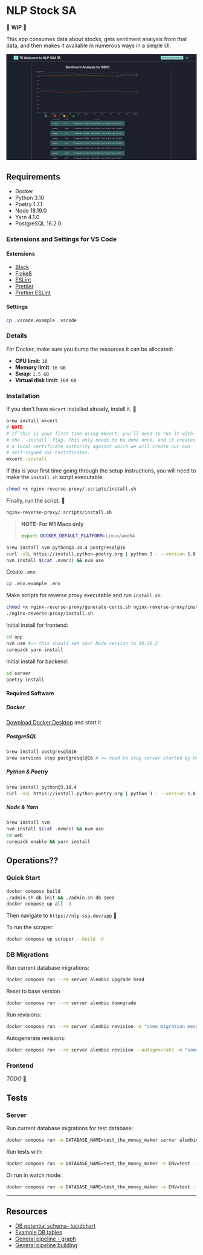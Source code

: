 # NLP Stock SA

🚧 **WIP** 🚧

This app consumes data about stocks, gets sentiment analysis from that data, and then makes it available in numerous ways in a simple UI.

<img src="/assets/nlp-ssa-demo-2025-08-16.png" alt="Example of data explorer page for a particular stock.">

## Requirements

- Docker
- Python 3.10
- Poetry 1.7.1
- Node 18.19.0
- Yarn 4.1.0
- PostgreSQL 16.2.0

<!-- TODO: include download links :] -->
### Extensions and Settings for VS Code

#### Extensions

- [Black](https://marketplace.visualstudio.com/items?itemName=ms-python.black-formatter)
- [Flake8](https://marketplace.visualstudio.com/items?itemName=ms-python.flake8)
- [ESLint](https://marketplace.visualstudio.com/items?itemName=dbaeumer.vscode-eslint)
- [Prettier](https://marketplace.visualstudio.com/items?itemName=esbenp.prettier-vscode)
- [Prettier ESLint](https://marketplace.visualstudio.com/items?itemName=rvest.vs-code-prettier-eslint)

#### Settings

```sh
cp .vscode.example .vscode
```

### Details

For Docker, make sure you bump the resources it can be allocated:

- **CPU limit**: `16`
- **Memory limit**: `16 GB`
- **Swap**: `1.5 GB`
- **Virtual disk limit**: `160 GB`

### Installation

If you don't have `mkcert` installed already, install it. 🙂

```sh
brew install mkcert
# NOTE:
# If this is your first time using mkcert, you'll need to run it with
# the `-install` flag. This only needs to be done once, and it creates
# a local certificate authority against which we will create our own
# self-signed SSL certificates.
mkcert -install
```

If this is your first time going through the setup instructions, you will need to make the `install.sh` script executable.

```sh
chmod +x nginx-reverse-proxy/.scripts/install.sh
```

Finally, run the script. 🙂

```sh
nginx-reverse-proxy/.scripts/install.sh
```

> **NOTE: For M1 Macs only**
>
> ```sh
> export DOCKER_DEFAULT_PLATFORM=linux/amd64
> ```

```sh
brew install nvm python@3.10.4 postgresql@16
curl -sSL https://install.python-poetry.org | python 3 - --version 1.8.2
nvm install $(cat .nvmrc) && nvm use
```

Create `.env`:

```sh
cp .env.example .env
```

Make scripts for reverse proxy executable and run `install.sh`:

```sh
chmod +x nginx-reverse-proxy/generate-certs.sh nginx-reverse-proxy/install.sh nginx-reverse-proxy/uninstall.sh
./nginx-reverse-proxy/install.sh
```

Initial install for frontend:

```sh
cd app
nvm use #=> this should set your Node version to 18.20.2
corepack yarn install
```

Initial install for backend:

```sh
cd server
poetry install
```

#### Required Software

##### Docker

[Download Docker Desktop](https://www.docker.com/products/docker-desktop/) and start it

##### PostgreSQL

```sh
brew install postgresql@16
brew services stop postgresql@16 # <= need to stop server started by Homebrew as it'll interfere with our container
```

##### Python & Poetry

```sh
brew install python@3.10.4
curl -sSL https://install.python-poetry.org | python 3 - --version 1.8.2
```

##### Node & Yarn

```sh
brew install nvm
nvm install $(cat .nvmrc) && nvm use
cd web
corepack enable && yarn install
```

## Operations??

### Quick Start

```sh
docker compose build
./admin.sh db init && ./admin.sh db seed
docker compose up all -d
```

Then navigate to `https://nlp-ssa.dev/app` 🙂

To run the scraper:

```sh
docker compose up scraper --build -d
```

### DB Migrations

Run current database migrations:

```sh
docker compose run --rm server alembic upgrade head
```

Reset to base version

```sh
docker compose run --rm server alembic downgrade
```

Run revisions:

```sh
docker compose run --rm server alembic revision -m "some migration message"
```

Autogenerate revisions:

```sh
docker compose run --rm server alembic revision --autogenerate -m "some migration message"
```

### Frontend

_TODO_ 🫠

## Tests

### Server

Run current database migrations for test database:

```sh
docker compose run -e DATABASE_NAME=test_the_money_maker server alembic upgrade head
```

Run tests with:

```sh
docker compose run -e DATABASE_NAME=test_the_money_maker -e ENV=test --rm server python -m pytest -s --import-mode=append
```

Or run in watch mode:

```sh
docker compose run -e DATABASE_NAME=test_the_money_maker -e ENV=test --rm server pytest-watch
```

---

## Resources

- [DB potential schema- lucidchart](https://lucid.app/lucidchart/1723ceb6-2878-41eb-8635-b7ee19a8b545/edit?view_items=4xwL7nak7NXS&invitationId=inv_baa67f02-3606-4521-813e-1aaadd75bb81)
- [Example DB tables](https://docs.google.com/drawings/d/16xttDCvKXwcfHAD_Jk_BNj3nUYusFEAdXT9sMvCwBWU/edit?usp=sharing)
- [General pipeline - graph](https://docs.google.com/drawings/d/1MXKg1cNiAlD6T-5AAXAwya8o7Z69hFH9PmhIVDQ_Vmw/edit?usp=sharing)
- [General pipeline building](https://docs.google.com/document/d/1czS0XXaNHYZwbpxwVmxxbbdjS-T6AESQo0vkFuzelPk/edit?usp=sharing)
